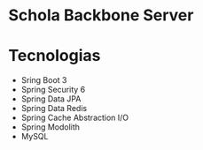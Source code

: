 # Schola Backbone Server

# Tecnologias

* Sring Boot 3
* Spring Security 6
* Spring Data JPA
* Spring Data Redis
* Spring Cache Abstraction I/O
* Spring Modolith
* MySQL
